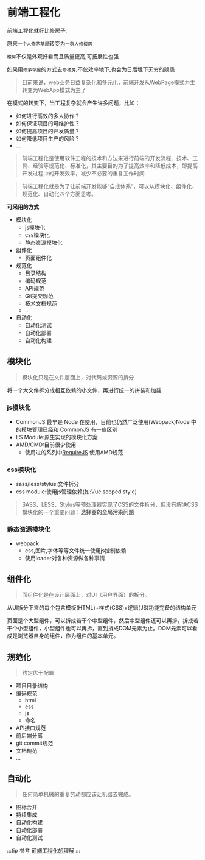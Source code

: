 # 前端工程化

前端工程化就好比修房子:

原来``一个人修茅草屋``转变为``一群人修楼房``

``楼房``不仅是外观好看而且质量更高,可拓展性也强

如果用``修茅草屋``的方式去``修楼房``,不仅效率地下,也会为日后埋下无穷的隐患

>目前来说，web业务日益复杂化和多元化，前端开发从WebPage模式为主转变为WebApp模式为主了

在模式的转变下，当工程复杂就会产生许多问题，比如：
* 如何进行高效的多人协作？
* 如何保证项目的可维护性？
* 如何提高项目的开发质量？
* 如何降低项目生产的风险？
* ...

>前端工程化是使用软件工程的技术和方法来进行前端的开发流程、技术、工具、经验等规范化、标准化，其主要目的为了提高效率和降低成本，即提高开发过程中的开发效率，减少不必要的重复工作时间

>前端工程化就是为了让前端开发能够“自成体系”，可以从模块化、组件化、规范化、自动化四个方面思考。

**可采用的方式**
* 模块化
  * js模块化
  * css模块化
  * 静态资源模块化
* 组件化
  * 页面组件化
* 规范化
  * 目录结构
  * 编码规范
  * API规范
  * Git提交规范
  * 技术文档规范
  * ...
* 自动化
  * 自动化测试
  * 自动化部署
  * 自动化构建

## 模块化
>模块化只是在文件层面上，对代码或资源的拆分

将一个大文件拆分成相互依赖的小文件，再进行统一的拼装和加载

### js模块化
* CommonJS:最早是 Node 在使用，目前也仍然广泛使用(Webpack)Node 中的模块管理已经和 CommonJS 有一些区别
* ES Module:原生实现的模块化方案
* AMD/CMD:目前很少使用
  * 使用过的系列中[RequireJS](https://requirejs.org/) 使用AMD规范
### css模块化
* sass/less/stylus:文件拆分
* css module:使用js管理依赖(如:Vue scoped style)

>SASS、LESS、Stylus等预处理器实现了CSS的文件拆分，但没有解决CSS模块化的一个重要问题：**选择器的全局污染问题**

### 静态资源模块化
* webpack
  * css,图片,字体等等文件统一使用js控制依赖
  * 使用loader对各种资源做各种事情

## 组件化
>而组件化是在设计层面上，对UI（用户界面）的拆分。

从UI拆分下来的每个包含模板(HTML)+样式(CSS)+逻辑(JS)功能完备的结构单元

页面是个大型组件，可以拆成若干个中型组件，然后中型组件还可以再拆，拆成若干个小型组件，小型组件也可以再拆，直到拆成DOM元素为止。DOM元素可以看成是浏览器自身的组件，作为组件的基本单元。
## 规范化
>约定优于配置

* 项目目录结构
* 编码规范
  * html
  * css
  * js
  * 命名
* API接口规范
* 前后端分离
* git commit规范
* 文档规范
* ...
## 自动化
>任何简单机械的重复劳动都应该让机器去完成。

* 图标合并
* 持续集成
* 自动化构建
* 自动化部署
* 自动化测试

:::tip 参考
[前端工程化的理解](https://www.jianshu.com/p/88ed70476adb)
:::

<tongji/>